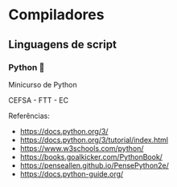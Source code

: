 # Compiladores
## Linguagens de script
### Python 🐍

Minicurso de Python

CEFSA - FTT - EC

Referências:

- https://docs.python.org/3/
- https://docs.python.org/3/tutorial/index.html
- https://www.w3schools.com/python/
- https://books.goalkicker.com/PythonBook/
- https://penseallen.github.io/PensePython2e/
- https://docs.python-guide.org/